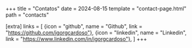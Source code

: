 +++
title = "Contatos"
date = 2024-08-15
template = "contact-page.html"
path = "contacts"

[extra]
links = [
  {icon = "github", name = "Github", link = "https://github.com/igorgcardoso"},
  {icon = "linkedin", name = "Linkedin", link = "https://www.linkedin.com/in/igorgcardoso"},
  ]
+++

